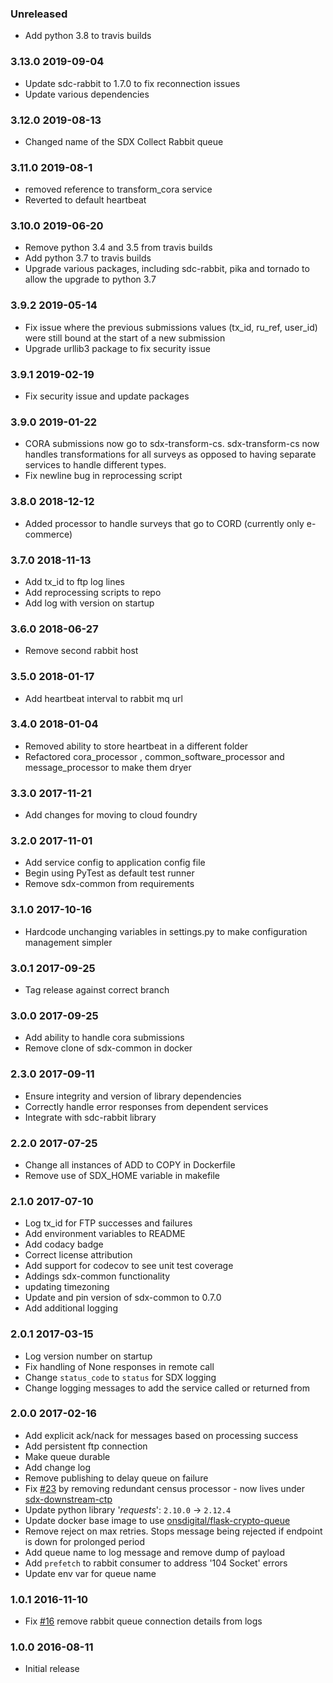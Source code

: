 ### Unreleased
  - Add python 3.8 to travis builds

### 3.13.0 2019-09-04
  - Update sdc-rabbit to 1.7.0 to fix reconnection issues
  - Update various dependencies

### 3.12.0 2019-08-13
  - Changed name of the SDX Collect Rabbit queue

### 3.11.0 2019-08-1
  - removed reference to transform_cora service
  - Reverted to default heartbeat

### 3.10.0 2019-06-20
  - Remove python 3.4 and 3.5 from travis builds
  - Add python 3.7 to travis builds
  - Upgrade various packages, including sdc-rabbit, pika and tornado to allow the upgrade to python 3.7

### 3.9.2 2019-05-14
  - Fix issue where the previous submissions values (tx_id, ru_ref, user_id) were still bound at the start of a new submission
  - Upgrade urllib3 package to fix security issue

### 3.9.1 2019-02-19
  - Fix security issue and update packages

### 3.9.0 2019-01-22
  - CORA submissions now go to sdx-transform-cs. sdx-transform-cs now handles transformations for all surveys as opposed
to having separate services to handle different types.
  - Fix newline bug in reprocessing script

### 3.8.0 2018-12-12
  - Added processor to handle surveys that go to CORD (currently only e-commerce)

### 3.7.0 2018-11-13
  - Add tx_id to ftp log lines
  - Add reprocessing scripts to repo
  - Add log with version on startup

### 3.6.0 2018-06-27
  - Remove second rabbit host

### 3.5.0 2018-01-17
  - Add heartbeat interval to rabbit mq url

### 3.4.0 2018-01-04
  - Removed ability to store heartbeat in a different folder
  - Refactored cora_processor , common_software_processor and message_processor to make them dryer

### 3.3.0 2017-11-21
  - Add changes for moving to cloud foundry

### 3.2.0 2017-11-01
  - Add service config to application config file
  - Begin using PyTest as default test runner
  - Remove sdx-common from requirements

### 3.1.0 2017-10-16
  - Hardcode unchanging variables in settings.py to make configuration management simpler

### 3.0.1 2017-09-25
  - Tag release against correct branch

### 3.0.0 2017-09-25
  - Add ability to handle cora submissions
  - Remove clone of sdx-common in docker

### 2.3.0 2017-09-11
  - Ensure integrity and version of library dependencies
  - Correctly handle error responses from dependent services
  - Integrate with sdc-rabbit library

### 2.2.0 2017-07-25
  - Change all instances of ADD to COPY in Dockerfile
  - Remove use of SDX_HOME variable in makefile

### 2.1.0 2017-07-10
  - Log tx_id for FTP successes and failures
  - Add environment variables to README
  - Add codacy badge
  - Correct license attribution
  - Add support for codecov to see unit test coverage
  - Addings sdx-common functionality
  - updating timezoning
  - Update and pin version of sdx-common to 0.7.0
  - Add additional logging

### 2.0.1 2017-03-15
  - Log version number on startup
  - Fix handling of None responses in remote call
  - Change `status_code` to `status` for SDX logging
  - Change logging messages to add the service called or returned from

### 2.0.0 2017-02-16
  - Add explicit ack/nack for messages based on processing success
  - Add persistent ftp connection
  - Make queue durable
  - Add change log
  - Remove publishing to delay queue on failure
  - Fix [#23](https://github.com/ONSdigital/sdx-downstream/issues/23) by removing redundant census processor - now lives under [sdx-downstream-ctp](https://github.com/ONSdigital/sdx-downstream-ctp)
  - Update python library '_requests_': `2.10.0` -> `2.12.4`
  - Update docker base image to use [onsdigital/flask-crypto-queue](https://hub.docker.com/r/onsdigital/flask-crypto-queue/)
  - Remove reject on max retries. Stops message being rejected if endpoint is down for prolonged period
  - Add queue name to log message and remove dump of payload
  - Add `prefetch` to rabbit consumer to address '104 Socket' errors
  - Update env var for queue name

### 1.0.1 2016-11-10
  - Fix [#16](https://github.com/ONSdigital/sdx-downstream/issues/16) remove rabbit queue connection details from logs

### 1.0.0 2016-08-11
  - Initial release
